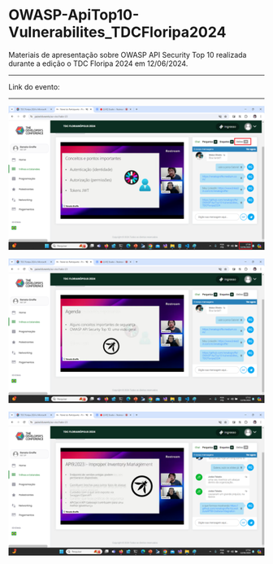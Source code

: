 # OWASP-ApiTop10-Vulnerabilites_TDCFloripa2024
 Materiais de apresentação sobre OWASP API Security Top 10 realizada durante a edição o TDC Floripa 2024 em 12/06/2024.

---

Link do evento:

---

![Renato e Walter palestrando 1](img/audiencia.png)

![Renato e Walter palestrando 2](img/o-01.png)

![Renato e Walter palestrando 3](img/o-04.png)